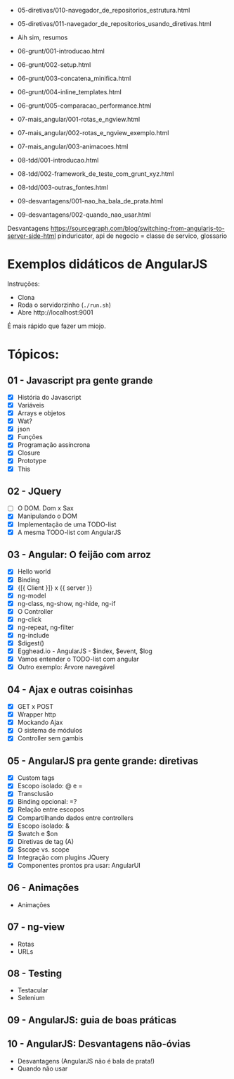 * 05-diretivas/010-navegador_de_repositorios_estrutura.html
* 05-diretivas/011-navegador_de_repositorios_usando_diretivas.html
* Aih sim, resumos

* 06-grunt/001-introducao.html
* 06-grunt/002-setup.html
* 06-grunt/003-concatena_minifica.html
* 06-grunt/004-inline_templates.html
* 06-grunt/005-comparacao_performance.html

* 07-mais_angular/001-rotas_e_ngview.html
* 07-mais_angular/002-rotas_e_ngview_exemplo.html
* 07-mais_angular/003-animacoes.html

* 08-tdd/001-introducao.html
* 08-tdd/002-framework_de_teste_com_grunt_xyz.html
* 08-tdd/003-outras_fontes.html

* 09-desvantagens/001-nao_ha_bala_de_prata.html
* 09-desvantagens/002-quando_nao_usar.html

Desvantagens https://sourcegraph.com/blog/switching-from-angularjs-to-server-side-html
pinduricator, api de negocio = classe de servico, glossario

# Exemplos didáticos de AngularJS

Instruções:

* Clona
* Roda o servidorzinho (`./run.sh`)
* Abre http://localhost:9001

É mais rápido que fazer um miojo.

# Tópicos:

## 01 - Javascript pra gente grande

- [x] História do Javascript
- [x] Variáveis
- [x] Arrays e objetos
- [x] Wat?
- [x] json
- [x] Funções
- [x] Programação assíncrona
- [x] Closure
- [x] Prototype
- [x] This

## 02 - JQuery

- [ ] O DOM. Dom x Sax
- [x] Manipulando o DOM
- [x] Implementação de uma TODO-list
- [x] A mesma TODO-list com AngularJS

## 03 - Angular: O feijão com arroz

- [x] Hello world
- [x] Binding
- [x] {[{ Client }]} x {{ server }}
- [x] ng-model
- [x] ng-class, ng-show, ng-hide, ng-if
- [x] O Controller
- [x] ng-click
- [x] ng-repeat, ng-filter
- [x] ng-include
- [x] $digest()
- [x] Egghead.io - AngularJS - $index, $event, $log
- [x] Vamos entender o TODO-list com angular
- [x] Outro exemplo: Árvore navegável

## 04 - Ajax e outras coisinhas

- [x] GET x POST
- [x] Wrapper http
- [x] Mockando Ajax
- [x] O sistema de módulos
- [x] Controller sem gambis

## 05 - AngularJS pra gente grande: diretivas

- [x] Custom tags
- [x] Escopo isolado: @ e =
- [x] Transclusão
- [x] Binding opcional: =?
- [x] Relação entre escopos
- [x] Compartilhando dados entre controllers
- [x] Escopo isolado: &
- [x] $watch e $on
- [x] Diretivas de tag (A)
- [x] $scope vs. scope
- [x] Integração com plugins JQuery
- [x] Componentes prontos pra usar: AngularUI

## 06 - Animações
* Animações

## 07 - ng-view
* Rotas
* URLs

## 08 - Testing
* Testacular
* Selenium

## 09 - AngularJS: guia de boas práticas

## 10 - AngularJS: Desvantagens não-óvias

* Desvantagens (AngularJS não é bala de prata!)
* Quando não usar
